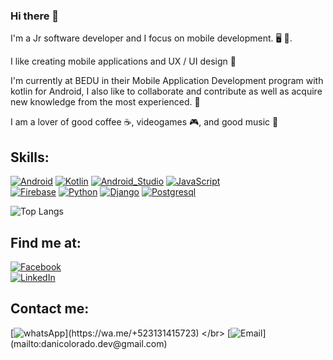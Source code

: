 ### Hi there 👋

I'm a Jr software developer and I focus on mobile development. 🖥 📱.

I like creating mobile applications and UX / UI design 🎨 

I'm currently at BEDU in their Mobile Application Development program with kotlin for Android, I also like to collaborate and contribute as well as acquire new knowledge from the most experienced. 🥇


I am a lover of good coffee ☕️, videogames 🎮, and good music 🎸





## Skills:

[![Android](https://img.shields.io/badge/Android-3DDC84?style=for-the-badge&logo=android&logoColor=white&labelColor=101010)]()
[![Kotlin](https://img.shields.io/badge/Kotlin-0095D5?style=for-the-badge&logo=kotlin&logoColor=white&labelColor=101010)]()
[![Android_Studio](https://img.shields.io/badge/Android_Studio-3DDC84?style=for-the-badge&logo=android-studio&logoColor=white&labelColor=101010)]()
[![JavaScript](https://img.shields.io/badge/JavaScript-F7DF1E?style=for-the-badge&logo=javascript&logoColor=white&labelColor=101010)]()
</br>
[![Firebase](https://img.shields.io/badge/Firebase-FFCA28?style=for-the-badge&logo=firebase&logoColor=white&labelColor=101010)]()
[![Python](https://img.shields.io/badge/Pyhton-FFF441?style=for-the-badge&logo=Python&logoColor=white&labelColor=101010)]()
[![Django](https://img.shields.io/badge/Django-3DDC8?style=for-the-badge&logo=Python&logoColor=white&labelColor=101010)]()
[![Postgresql](https://img.shields.io/badge/Postgresql-1B7DC5?style=for-the-badge&logo=Postgresql&logoColor=white&labelColor=101010)]()
</br>

![Top Langs](https://github-readme-stats.vercel.app/api/top-langs/?username=DanielColoradoCamal&layout=compact&theme=merko)


<!-- ![Colorado's GitHub stats](https://github-readme-stats.vercel.app/api?username=DanielColoradoCamal&theme=merko&show_icons=true) -->




## Find me at:

[![Facebook](https://img.shields.io/badge/Facebook-colorado_dev-1877F2?style=for-the-badge&logo=facebook&logoColor=white&labelColor=101010)](https://facebook.com/DaniColoradoDev)
</br>
[![LinkedIn](https://img.shields.io/badge/LinkedIn-Colorado_dev-0077B5?style=for-the-badge&logo=linkedin&logoColor=white&labelColor=101010)](https://www.linkedin.com/in/DaniColoradoDev)


## Contact me:

[![whatsApp](https://img.shields.io/badge/WhatsApp-MESSAGE_(FAST_RESPONSE)-green?style=for-the-badge&logo=whatsapp&logoColor=white&labelColor=101010)](https://wa.me/+523131415723)
</br>
[![Email](https://img.shields.io/badge/danicolorado.dev@gmail.com-my_personal_email_(slow_response)-D14836?style=for-the-badge&logo=gmail&logoColor=white&labelColor=101010)](mailto:danicolorado.dev@gmail.com)



